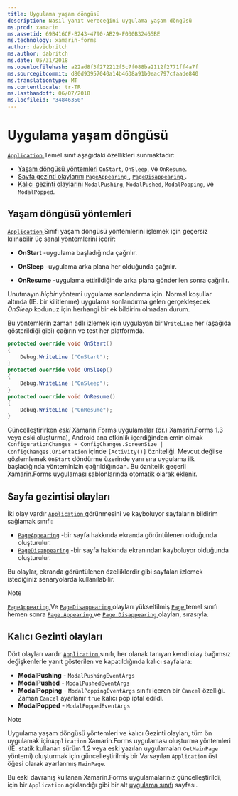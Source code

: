 ```yaml
---
title: Uygulama yaşam döngüsü
description: Nasıl yanıt vereceğini uygulama yaşam döngüsü
ms.prod: xamarin
ms.assetid: 69B416CF-B243-4790-AB29-F030B32465BE
ms.technology: xamarin-forms
author: davidbritch
ms.author: dabritch
ms.date: 05/31/2018
ms.openlocfilehash: a22ad8f3f272212f5c7f088ba2112f2771ff4a7f
ms.sourcegitcommit: d80d93957040a14b4638a91b0eac797cfaade840
ms.translationtype: MT
ms.contentlocale: tr-TR
ms.lasthandoff: 06/07/2018
ms.locfileid: "34846350"
---
```

# <a name="app-lifecycle"></a>Uygulama yaşam döngüsü

[ `Application` ](xref:Xamarin.Forms.Application) Temel sınıf aşağıdaki özellikleri sunmaktadır:

* [Yaşam döngüsü yöntemleri](#Lifecycle_Methods) `OnStart`, `OnSleep`, ve `OnResume`.
* [Sayfa gezinti olaylarını](#page) [ `PageAppearing` ](xref:Xamarin.Forms.Application.PageAppearing), [ `PageDisappearing` ](xref:Xamarin.Forms.Application.PageDisappearing).
* [Kalıcı gezinti olaylarını](#modal) `ModalPushing`, `ModalPushed`, `ModalPopping`, ve `ModalPopped`.

<a name="Lifecycle_Methods" />

## <a name="lifecycle-methods"></a>Yaşam döngüsü yöntemleri

[ `Application` ](xref:Xamarin.Forms.Application) Sınıfı yaşam döngüsü yöntemlerini işlemek için geçersiz kılınabilir üç sanal yöntemlerini içerir:

* **OnStart** -uygulama başladığında çağrılır.

* **OnSleep** -uygulama arka plana her olduğunda çağrılır.

* **OnResume** -uygulama ettirildiğinde arka plana gönderilen sonra çağrılır.

Unutmayın *hiçbir* yöntemi uygulama sonlandırma için.
Normal koşullar altında (IE. bir kilitlenme) uygulama sonlandırma gelen gerçekleşecek *OnSleep* kodunuz için herhangi bir ek bildirim olmadan durum.

Bu yöntemlerin zaman adlı izlemek için uygulayan bir `WriteLine` her (aşağıda gösterildiği gibi) çağırın ve test her platformda.

```csharp
protected override void OnStart()
{
    Debug.WriteLine ("OnStart");
}
protected override void OnSleep()
{
    Debug.WriteLine ("OnSleep");
}
protected override void OnResume()
{
    Debug.WriteLine ("OnResume");
}
```

Güncelleştirirken *eski* Xamarin.Forms uygulamalar (ör.) Xamarin.Forms 1.3 veya eski oluşturma), Android ana etkinlik içerdiğinden emin olmak `ConfigurationChanges = ConfigChanges.ScreenSize | ConfigChanges.Orientation` içinde `[Activity()]` özniteliği. Mevcut değilse gözlemlemek `OnStart` döndürme üzerinde yanı sıra uygulama ilk başladığında yönteminizin çağrıldığından. Bu öznitelik geçerli Xamarin.Forms uygulaması şablonlarında otomatik olarak eklenir.

<a name="page" />

## <a name="page-navigation-events"></a>Sayfa gezintisi olayları

İki olay vardır [ `Application` ](xref:Xamarin.Forms.Application) görünmesini ve kayboluyor sayfaların bildirim sağlamak sınıfı:

- [`PageAppearing`](xref:Xamarin.Forms.Application.PageAppearing) -bir sayfa hakkında ekranda görüntülenen olduğunda oluşturulur.
- [`PageDisappearing`](xref:Xamarin.Forms.Application.PageDisappearing) -bir sayfa hakkında ekranından kayboluyor olduğunda oluşturulur.

Bu olaylar, ekranda görüntülenen özelliklerdir gibi sayfaları izlemek istediğiniz senaryolarda kullanılabilir.

> [!NOTE]
> [ `PageAppearing` ](xref:Xamarin.Forms.Application.PageAppearing) Ve [ `PageDisappearing` ](xref:Xamarin.Forms.Application.PageDisappearing) olayları yükseltilmiş [ `Page` ](xref:Xamarin.Forms.Page) temel sınıfı hemen sonra [ `Page.Appearing` ](xref:Xamarin.Forms.Page.Appearing) ve [ `Page.Disappearing` ](xref:Xamarin.Forms.Page.Disappearing) olayları, sırasıyla.

<a name="modal" />

## <a name="modal-navigation-events"></a>Kalıcı Gezinti olayları

Dört olayları vardır [ `Application` ](xref:Xamarin.Forms.Application) sınıfı, her olanak tanıyan kendi olay bağımsız değişkenlerle yanıt gösterilen ve kapatıldığında kalıcı sayfalara:

* **ModalPushing** - `ModalPushingEventArgs`
* **ModalPushed** - `ModalPushedEventArgs`
* **ModalPopping** - `ModalPoppingEventArgs` sınıfı içeren bir `Cancel` özelliği. Zaman `Cancel` ayarlanır `true` kalıcı pop iptal edildi.
* **ModalPopped** - `ModalPoppedEventArgs`

> [!NOTE]
> Uygulama yaşam döngüsü yöntemleri ve kalıcı Gezinti olayları, tüm ön uygulamak için`Application` Xamarin.Forms uygulaması oluşturma yöntemleri (IE. statik kullanan sürüm 1.2 veya eski yazılan uygulamaları `GetMainPage` yöntemi) oluşturmak için güncelleştirilmiş bir Varsayılan `Application` üst öğesi olarak ayarlanmış `MainPage`.
>
> Bu eski davranış kullanan Xamarin.Forms uygulamalarınız güncelleştirildi, için bir `Application` açıklandığı gibi bir alt [uygulama sınıfı](~/xamarin-forms/app-fundamentals/application-class.md) sayfası.
